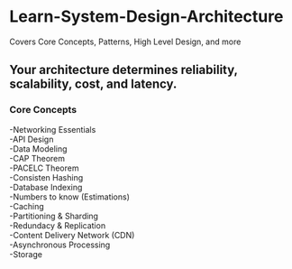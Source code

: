 # Learn-System-Design-Architecture
Covers Core Concepts, Patterns, High Level Design, and more

## **Your architecture determines reliability, scalability, cost, and latency.** ##

### Core Concepts <br /> ###
-Networking Essentials <br />
-API Design <br />
-Data Modeling <br />
-CAP Theorem <br />
-PACELC Theorem <br />
-Consisten Hashing <br />
-Database Indexing <br />
-Numbers to know (Estimations) <br />
-Caching <br />
-Partitioning & Sharding <br />
-Redundacy & Replication <br />
-Content Delivery Network (CDN) <br />
-Asynchronous Processing <br />
-Storage <br />

